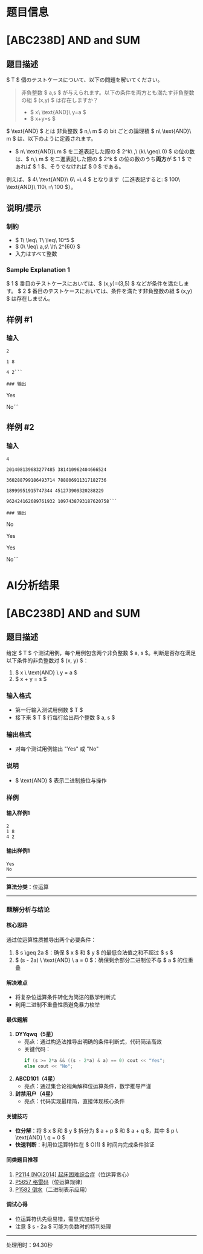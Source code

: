 # 题目信息

# [ABC238D] AND and SUM

## 题目描述

[problemUrl]: https://atcoder.jp/contests/abc238/tasks/abc238_d

$ T $ 個のテストケースについて、以下の問題を解いてください。

> 非負整数 $ a,s $ が与えられます。以下の条件を両方とも満たす非負整数の組 $ (x,y) $ は存在しますか？
> 
> - $ x\ \text{AND}\ y=a $
> - $ x+y=s $

 $ \text{AND} $ とは 非負整数 $ n,\ m $ の bit ごとの論理積 $ n\ \text{AND}\ m $ は、以下のように定義されます。

- $ n\ \text{AND}\ m $ を二進表記した際の $ 2^k\ \,\ (k\ \geq\ 0) $ の位の数は、$ n,\ m $ を二進表記した際の $ 2^k $ の位の数のうち**両方**が $ 1 $ であれば $ 1 $、そうでなければ $ 0 $ である。
 
 例えば、$ 4\ \text{AND}\ 6\ =\ 4 $ となります（二進表記すると: $ 100\ \text{AND}\ 110\ =\ 100 $）。

## 说明/提示

### 制約

- $ 1\ \leq\ T\ \leq\ 10^5 $
- $ 0\ \leq\ a,s\ \lt\ 2^{60} $
- 入力はすべて整数

### Sample Explanation 1

$ 1 $ 番目のテストケースにおいては、$ (x,y)=(3,5) $ などが条件を満たします。 $ 2 $ 番目のテストケースにおいては、条件を満たす非負整数の組 $ (x,y) $ は存在しません。

## 样例 #1

### 输入

```
2

1 8

4 2```

### 输出

```
Yes

No```

## 样例 #2

### 输入

```
4

201408139683277485 381410962404666524

360288799186493714 788806911317182736

18999951915747344 451273909320288229

962424162689761932 1097438793187620758```

### 输出

```
No

Yes

Yes

No```

# AI分析结果



# [ABC238D] AND and SUM

## 题目描述

给定 $ T $ 个测试用例，每个用例包含两个非负整数 $ a, s $。判断是否存在满足以下条件的非负整数对 $ (x, y) $：
1. $ x \ \text{AND} \ y = a $
2. $ x + y = s $

### 输入格式
- 第一行输入测试用例数 $ T $
- 接下来 $ T $ 行每行给出两个整数 $ a, s $

### 输出格式
- 对每个测试用例输出 "Yes" 或 "No"

### 说明
- $ \text{AND} $ 表示二进制按位与操作

### 样例
#### 输入样例1
```
2
1 8
4 2
```
#### 输出样例1
```
Yes
No
```

---

**算法分类**：位运算

---

### 题解分析与结论

#### 核心思路
通过位运算性质推导出两个必要条件：
1. $ s \geq 2a $：确保 $ x $ 和 $ y $ 的最低合法值之和不超过 $ s $
2. $ (s - 2a) \ \text{AND} \ a = 0 $：确保剩余部分二进制位不与 $ a $ 的位重叠

#### 解决难点
- 将复杂位运算条件转化为简洁的数学判断式
- 利用二进制不重叠性质避免暴力枚举

#### 最优题解
1. **DYYqwq（5星）**
   - 亮点：通过构造法推导出明确的条件判断式，代码简洁高效
   - 关键代码：
     ```cpp
     if (s >= 2*a && ((s - 2*a) & a) == 0) cout << "Yes";
     else cout << "No";
     ```
2. **ABCD101（4星）**
   - 亮点：通过集合论视角解释位运算条件，数学推导严谨
3. **封禁用户（4星）**
   - 亮点：代码实现最精简，直接体现核心条件

#### 关键技巧
- **位分解**：将 $ x $ 和 $ y $ 拆分为 $ a + p $ 和 $ a + q $，其中 $ p \ \text{AND} \ q = 0 $
- **快速判断**：利用位运算特性在 $ O(1) $ 时间内完成条件验证

#### 同类题目推荐
1. [P2114 [NOI2014] 起床困难综合症](https://www.luogu.com.cn/problem/P2114)（位运算贪心）
2. [P5657 格雷码](https://www.luogu.com.cn/problem/P5657)（位运算规律）
3. [P1582 倒水](https://www.luogu.com.cn/problem/P1582)（二进制表示应用）

#### 调试心得
- 位运算符优先级易错，需显式加括号
- 注意 $ s - 2a $ 可能为负数时的特判处理

---
处理用时：94.30秒